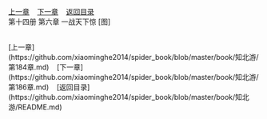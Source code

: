 
[上一章](https://github.com/xiaominghe2014/spider_book/blob/master/book/知北游/第184章.md)&nbsp;&nbsp;&nbsp;&nbsp;[下一章](https://github.com/xiaominghe2014/spider_book/blob/master/book/知北游/第186章.md)&nbsp;&nbsp;&nbsp;&nbsp;[返回目录](https://github.com/xiaominghe2014/spider_book/blob/master/book/知北游/README.md)
<br /> 第十四册 第六章 一战天下惊 [图]<br />
    
  <br />
[上一章](https://github.com/xiaominghe2014/spider_book/blob/master/book/知北游/第184章.md)&nbsp;&nbsp;&nbsp;&nbsp;[下一章](https://github.com/xiaominghe2014/spider_book/blob/master/book/知北游/第186章.md)&nbsp;&nbsp;&nbsp;&nbsp;[返回目录](https://github.com/xiaominghe2014/spider_book/blob/master/book/知北游/README.md)
